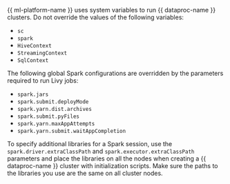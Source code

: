 {{ ml-platform-name }} uses system variables to run {{ dataproc-name }} clusters. Do not override the values of the following variables:
* `sc`
* `spark`
* `HiveContext`
* `StreamingContext`
* `SqlContext`

The following global Spark configurations are overridden by the parameters required to run Livy jobs:
* `spark.jars`
* `spark.submit.deployMode`
* `spark.yarn.dist.archives`
* `spark.submit.pyFiles`
* `spark.yarn.maxAppAttempts`
* `spark.yarn.submit.waitAppCompletion`

To specify additional libraries for a Spark session, use the `spark.driver.extraClassPath` and `spark.executor.extraClassPath` parameters and place the libraries on all the nodes when creating a {{ dataproc-name }} cluster with initialization scripts. Make sure the paths to the libraries you use are the same on all cluster nodes.